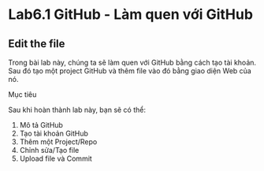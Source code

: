 # Lab6.1 GitHub - Làm quen với GitHub 

## Edit the file 

Trong bài lab này, chúng ta sẽ làm quen với GitHub bằng cách tạo tài khoản. Sau đó tạo một project GitHub và thêm file vào đó bằng giao diện Web của nó.

Mục tiêu

Sau khi hoàn thành lab này, bạn sẽ có thể:

1. Mô tả GitHub
2. Tạo tài khoản GitHub
3. Thêm một Project/Repo
4. Chỉnh sửa/Tạo file
5. Upload file và Commit
